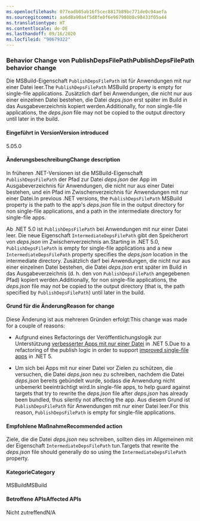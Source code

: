 ```yaml
---
ms.openlocfilehash: 077eadb05ab16f5cec8817b89bc771de0c94aefa
ms.sourcegitcommit: aa6d8a90a4f5d8fe0f6e967980b8c98433f05a44
ms.translationtype: HT
ms.contentlocale: de-DE
ms.lasthandoff: 09/16/2020
ms.locfileid: "90679322"
---
```

### <a name="publishdepsfilepath-behavior-change"></a><span data-ttu-id="3368f-101">Behavior Change von PublishDepsFilePath</span><span class="sxs-lookup"><span data-stu-id="3368f-101">PublishDepsFilePath behavior change</span></span>

<span data-ttu-id="3368f-102">Die MSBuild-Eigenschaft `PublishDepsFilePath` ist für Anwendungen mit nur einer Datei leer.</span><span class="sxs-lookup"><span data-stu-id="3368f-102">The `PublishDepsFilePath` MSBuild property is empty for single-file applications.</span></span> <span data-ttu-id="3368f-103">Zusätzlich darf bei Anwendungen, die nicht nur aus einer einzelnen Datei bestehen, die Datei *deps.json* erst später im Build in das Ausgabeverzeichnis kopiert werden.</span><span class="sxs-lookup"><span data-stu-id="3368f-103">Additionally, for non single-file applications, the *deps.json* file may not be copied to the output directory until later in the build.</span></span>

#### <a name="version-introduced"></a><span data-ttu-id="3368f-104">Eingeführt in Version</span><span class="sxs-lookup"><span data-stu-id="3368f-104">Version introduced</span></span>

<span data-ttu-id="3368f-105">5.0</span><span class="sxs-lookup"><span data-stu-id="3368f-105">5.0</span></span>

#### <a name="change-description"></a><span data-ttu-id="3368f-106">Änderungsbeschreibung</span><span class="sxs-lookup"><span data-stu-id="3368f-106">Change description</span></span>

<span data-ttu-id="3368f-107">In früheren .NET-Versionen ist die MSBuild-Eigenschaft `PublishDepsFilePath` der Pfad zur Datei *deps.json* der App im Ausgabeverzeichnis für Anwendungen, die nicht nur aus einer Datei bestehen, und ein Pfad im Zwischenverzeichnis für Anwendungen mit nur einer Datei.</span><span class="sxs-lookup"><span data-stu-id="3368f-107">In previous .NET versions, the `PublishDepsFilePath` MSBuild property is the path to the app's *deps.json* file in the output directory for non single-file applications, and a path in the intermediate directory for single-file apps.</span></span>

<span data-ttu-id="3368f-108">Ab .NET 5.0 ist `PublishDepsFilePath` bei Anwendungen mit nur einer Datei leer. Die neue Eigenschaft `IntermediateDepsFilePath` gibt den Speicherort von *deps.json* im Zwischenverzeichnis an.</span><span class="sxs-lookup"><span data-stu-id="3368f-108">Starting in .NET 5.0, `PublishDepsFilePath` is empty for single-file applications and a new `IntermediateDepsFilePath` property specifies the *deps.json* location in the intermediate directory.</span></span> <span data-ttu-id="3368f-109">Zusätzlich darf bei Anwendungen, die nicht nur aus einer einzelnen Datei bestehen, die Datei *deps.json* erst später im Build in das Ausgabeverzeichnis (d. h. den von `PublishDepsFilePath` angegebenen Pfad) kopiert werden.</span><span class="sxs-lookup"><span data-stu-id="3368f-109">Additionally, for non single-file applications, the *deps.json* file may not be copied to the output directory (that is, the path specified by `PublishDepsFilePath`) until later in the build.</span></span>

#### <a name="reason-for-change"></a><span data-ttu-id="3368f-110">Grund für die Änderung</span><span class="sxs-lookup"><span data-stu-id="3368f-110">Reason for change</span></span>

<span data-ttu-id="3368f-111">Diese Änderung ist aus mehreren Gründen erfolgt:</span><span class="sxs-lookup"><span data-stu-id="3368f-111">This change was made for a couple of reasons:</span></span>

- <span data-ttu-id="3368f-112">Aufgrund eines Refactorings der Veröffentlichungslogik zur Unterstützung [verbesserter Apps mit nur einer Datei](https://github.com/dotnet/designs/blob/master/accepted/2020/single-file/design.md) in .NET 5.</span><span class="sxs-lookup"><span data-stu-id="3368f-112">Due to a refactoring of the publish logic in order to support [improved single-file apps](https://github.com/dotnet/designs/blob/master/accepted/2020/single-file/design.md) in .NET 5.</span></span>

- <span data-ttu-id="3368f-113">Um sich bei Apps mit nur einer Datei vor Zielen zu schützen, die versuchen, die Datei *deps.json* neu zu schreiben, nachdem die Datei *deps.json* bereits gebündelt wurde, sodass die Anwendung nicht unbemerkt beeinträchtigt wird.</span><span class="sxs-lookup"><span data-stu-id="3368f-113">In single-file apps, to help guard against targets that try to rewrite the *deps.json* file after *deps.json* has already been bundled, thus silently not affecting the app.</span></span> <span data-ttu-id="3368f-114">Aus diesem Grund ist `PublishDepsFilePath` für Anwendungen mit nur einer Datei leer.</span><span class="sxs-lookup"><span data-stu-id="3368f-114">For this reason, `PublishDepsFilePath` is empty for single-file applications.</span></span>

#### <a name="recommended-action"></a><span data-ttu-id="3368f-115">Empfohlene Maßnahme</span><span class="sxs-lookup"><span data-stu-id="3368f-115">Recommended action</span></span>

<span data-ttu-id="3368f-116">Ziele, die die Datei *deps.json* neu schreiben, sollten dies im Allgemeinen mit der Eigenschaft `IntermediateDepsFilePath` tun.</span><span class="sxs-lookup"><span data-stu-id="3368f-116">Targets that rewrite the *deps.json* file should generally do so using the `IntermediateDepsFilePath` property.</span></span>

#### <a name="category"></a><span data-ttu-id="3368f-117">Kategorie</span><span class="sxs-lookup"><span data-stu-id="3368f-117">Category</span></span>

<span data-ttu-id="3368f-118">MSBuild</span><span class="sxs-lookup"><span data-stu-id="3368f-118">MSBuild</span></span>

#### <a name="affected-apis"></a><span data-ttu-id="3368f-119">Betroffene APIs</span><span class="sxs-lookup"><span data-stu-id="3368f-119">Affected APIs</span></span>

<span data-ttu-id="3368f-120">Nicht zutreffend</span><span class="sxs-lookup"><span data-stu-id="3368f-120">N/A</span></span>

<!--

#### Affected APIs

Not detectable via API analysis.

-->
